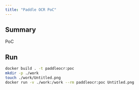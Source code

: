 ```yaml
---
title: "Paddle OCR PoC"
---
```

## Summary

PoC

## Run

```bash
docker build . -t paddleocr:poc
mkdir -p ./work
touch ./work/Untitled.png
docker run -v ./work:/work --rm paddleocr:poc Untitled.png
```
